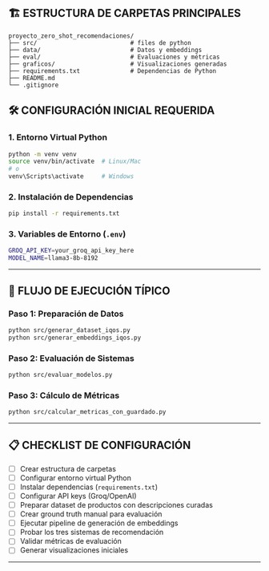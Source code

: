 ## 🏗️ ESTRUCTURA DE CARPETAS PRINCIPALES

```
proyecto_zero_shot_recomendaciones/
├── src/                          # files de python
├── data/                         # Datos y embeddings
├── eval/                         # Evaluaciones y métricas
├── graficos/                     # Visualizaciones generadas
├── requirements.txt              # Dependencias de Python
├── README.md                     
└── .gitignore                    
```


## 🛠️ CONFIGURACIÓN INICIAL REQUERIDA

### 1. **Entorno Virtual Python**
```bash
python -m venv venv
source venv/bin/activate  # Linux/Mac
# o
venv\Scripts\activate     # Windows
```

### 2. **Instalación de Dependencias**
```bash
pip install -r requirements.txt
```


### 3. **Variables de Entorno** (`.env`)
```bash
GROQ_API_KEY=your_groq_api_key_here
MODEL_NAME=llama3-8b-8192
```

---

## 🔄 FLUJO DE EJECUCIÓN TÍPICO

### **Paso 1: Preparación de Datos**
```bash
python src/generar_dataset_iqos.py
python src/generar_embeddings_iqos.py
```

### **Paso 2: Evaluación de Sistemas**
```bash
python src/evaluar_modelos.py
```

### **Paso 3: Cálculo de Métricas**  
```bash
python src/calcular_metricas_con_guardado.py
```

---

## 📋 CHECKLIST DE CONFIGURACIÓN

- [ ] Crear estructura de carpetas
- [ ] Configurar entorno virtual Python  
- [ ] Instalar dependencias (`requirements.txt`)
- [ ] Configurar API keys (Groq/OpenAI)
- [ ] Preparar dataset de productos con descripciones curadas
- [ ] Crear ground truth manual para evaluación
- [ ] Ejecutar pipeline de generación de embeddings
- [ ] Probar los tres sistemas de recomendación
- [ ] Validar métricas de evaluación
- [ ] Generar visualizaciones iniciales

---


